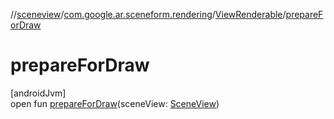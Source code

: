 //[sceneview](../../../index.md)/[com.google.ar.sceneform.rendering](../index.md)/[ViewRenderable](index.md)/[prepareForDraw](prepare-for-draw.md)

# prepareForDraw

[androidJvm]\
open fun [prepareForDraw](prepare-for-draw.md)(sceneView: [SceneView](../../io.github.sceneview/-scene-view/index.md))
